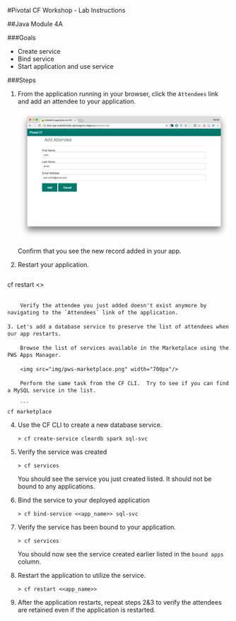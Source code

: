 #Pivotal CF Workshop - Lab Instructions

##Java Module 4A

###Goals
* Create service
* Bind service
* Start application and use service

###Steps
1. From the application running in your browser, click the `Attendees` link and add an attendee to your application.

	<img src="img/app-add-attendee.png" width="700px"/>

	Confirm that you see the new record added in your app.

2. Restart your application.

	```
cf restart <<app-name>>
```

	Verify the attendee you just added doesn't exist anymore by navigating to the `Attendees` link of the application.

3. Let's add a database service to preserve the list of attendees when our app restarts.

	Browse the list of services available in the Marketplace using the PWS Apps Manager.

	<img src="img/pws-marketplace.png" width="700px"/>

	Perform the same task from the CF CLI.  Try to see if you can find a MySQL service in the list.

	```
cf marketplace
```

4. Use the CF CLI to create a new database service.

	```
	> cf create-service cleardb spark sql-svc
	```

5. Verify the service was created

	```
	> cf services
	```

	You should see the service you just created listed.  It should not be bound to any applications.

6. Bind the service to your deployed application

	```
	> cf bind-service <<app_name>> sql-svc
	```


7. Verify the service has been bound to your application.

	```
	> cf services
	```

	You should now see the service created earlier listed in the `bound apps` column.

8. Restart the application to utilize the service.

	```
	> cf restart <<app_name>>
	```

9. After the application restarts, repeat steps 2&3 to verify the attendees are retained even if the application is restarted.
